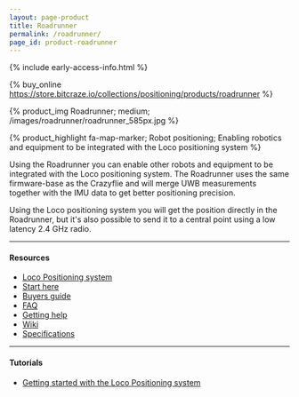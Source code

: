 ```yaml
---
layout: page-product
title: Roadrunner
permalink: /roadrunner/
page_id: product-roadrunner
---
```


{% include early-access-info.html %}

{% buy_online https://store.bitcraze.io/collections/positioning/products/roadrunner %}

{% product_img Roadrunner; medium;
/images/roadrunner/roadrunner_585px.jpg
%}

{% product_highlight
fa-map-marker;
Robot positioning;
Enabling robotics and equipment to be integrated with the Loco positioning system
%}

Using the Roadrunner you can enable other robots and equipment to be integrated
with the Loco positioning system. The Roadrunner uses the same firmware-base
as the Crazyflie and will merge UWB measurements together with the IMU data to
get better positioning precision.

Using the Loco positioning system you will get the position directly in the
Roadrunner, but it's also possible to send it to a central point using a low
latency 2.4 GHz radio.

---

#### Resources

- [Loco Positioning system](/loco-pos-system/)
- [Start here](/start/)
- [Buyers guide](/crazyflie-2-0-buyers-guide/)
- [FAQ](/frequently-asked-questions-Crazyflie-2.0/)
- [Getting help](/getting-help/)
- [Wiki](https://wiki.bitcraze.io/projects:lps:roadrunner)
- [Specifications](https://store.bitcraze.io/collections/positioning/products/roadrunner)

---

#### Tutorials

* [Getting started with the Loco Positioning system](/getting-started-with-the-loco-positioning-system/)
